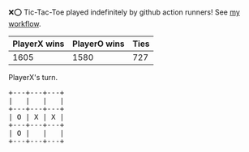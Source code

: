 :x::o: Tic-Tac-Toe played indefinitely by github action runners! See [my workflow](.github/workflows/play.yaml).

|PlayerX wins|PlayerO wins|Ties|
|-|-|-|
|1605|1580|727|

PlayerX's turn.

<pre>
+---+---+---+
|   |   |   |
+---+---+---+
| O | X | X |
+---+---+---+
| O |   |   |
+---+---+---+
</pre>